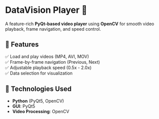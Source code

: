 # DataVision Player 🎥  
A feature-rich **PyQt-based video player** using **OpenCV** for smooth video playback, frame navigation, and speed control.  

## 🚀 Features  
✅ Load and play videos (MP4, AVI, MOV)  
✅ Frame-by-frame navigation (Previous, Next)  
✅ Adjustable playback speed (0.5x - 2.0x)  
✅ Data selection for visualization  

## 🔧 Technologies Used  
- **Python** (PyQt5, OpenCV)  
- **GUI**: PyQt5  
- **Video Processing**: OpenCV
